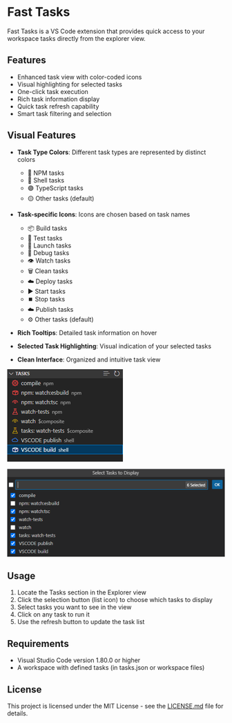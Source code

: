 # Fast Tasks

Fast Tasks is a VS Code extension that provides quick access to your workspace tasks directly from the explorer view.

## Features

- Enhanced task view with color-coded icons
- Visual highlighting for selected tasks
- One-click task execution
- Rich task information display
- Quick task refresh capability
- Smart task filtering and selection

## Visual Features

- **Task Type Colors**: Different task types are represented by distinct colors
  - 🔴 NPM tasks
  - 🔵 Shell tasks
  - 🟣 TypeScript tasks
  - 🟡 Other tasks (default)

- **Task-specific Icons**: Icons are chosen based on task names
  - 📦 Build tasks
  - 🧪 Test tasks
  - 🚀 Launch tasks
  - 🐛 Debug tasks
  - 👁️ Watch tasks
  - 🗑️ Clean tasks
  - ☁️ Deploy tasks
  - ▶️ Start tasks
  - ⏹️ Stop tasks
  - ☁️ Publish tasks
  - ⚙️ Other tasks (default)

- **Rich Tooltips**: Detailed task information on hover
- **Selected Task Highlighting**: Visual indication of your selected tasks
- **Clean Interface**: Organized and intuitive task view

![Fast Tasks View](https://raw.githubusercontent.com/Batyan45/fast-tasks/main/images/fast-tasks-view.png)

![Fast Tasks Check](https://raw.githubusercontent.com/Batyan45/fast-tasks/main/images/fast-tasks-check.png)

## Usage

1. Locate the Tasks section in the Explorer view
2. Click the selection button (list icon) to choose which tasks to display
3. Select tasks you want to see in the view
5. Click on any task to run it
6. Use the refresh button to update the task list

## Requirements

- Visual Studio Code version 1.80.0 or higher
- A workspace with defined tasks (in tasks.json or workspace files)

## License

This project is licensed under the MIT License - see the [LICENSE.md](LICENSE.md) file for details.
